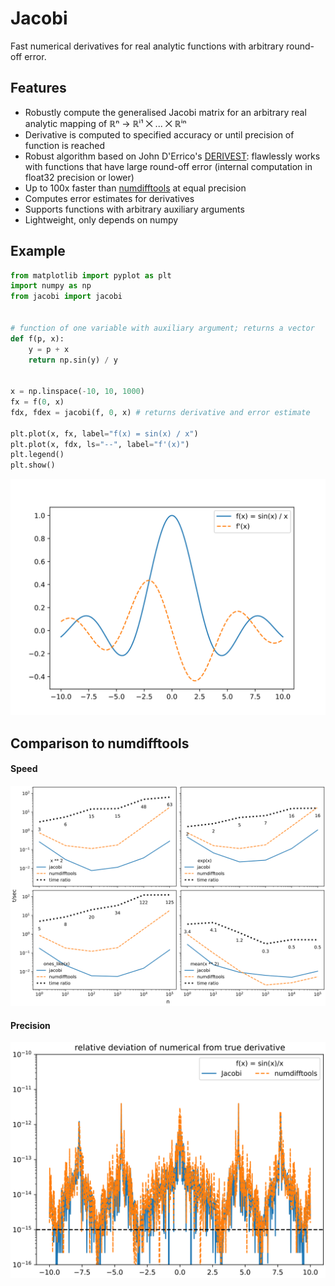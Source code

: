 # Jacobi

Fast numerical derivatives for real analytic functions with arbitrary round-off error.

## Features

- Robustly compute the generalised Jacobi matrix for an arbitrary real analytic mapping of ℝⁿ → ℝⁱ¹ ⨉ ... ⨉ ℝⁱⁿ
- Derivative is computed to specified accuracy or until precision of function is reached
- Robust algorithm based on John D'Errico's [DERIVEST](https://de.mathworks.com/matlabcentral/fileexchange/13490-adaptive-robust-numerical-differentiation): flawlessly works with functions that have large round-off error (internal computation in float32 precision or lower)
- Up to 100x faster than [numdifftools](https://pypi.org/project/numdifftools/) at equal precision
- Computes error estimates for derivatives
- Supports functions with arbitrary auxiliary arguments
- Lightweight, only depends on numpy

## Example

```py
from matplotlib import pyplot as plt
import numpy as np
from jacobi import jacobi


# function of one variable with auxiliary argument; returns a vector
def f(p, x):
    y = p + x
    return np.sin(y) / y


x = np.linspace(-10, 10, 1000)
fx = f(0, x)
fdx, fdex = jacobi(f, 0, x) # returns derivative and error estimate

plt.plot(x, fx, label="f(x) = sin(x) / x")
plt.plot(x, fdx, ls="--", label="f'(x)")
plt.legend()
plt.show()
```
![](doc/_static/example.svg)

## Comparison to numdifftools

#### Speed

![](doc/_static/speed.svg)

#### Precision

![](doc/_static/precision.svg)
